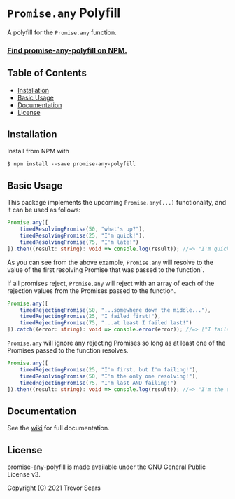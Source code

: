 # `Promise.any` Polyfill

A polyfill for the `Promise.any` function.

### [Find promise-any-polyfill on NPM.](https://www.npmjs.com/package/promise-any-polyfill)

## Table of Contents

 - [Installation](#installation)
 - [Basic Usage](#basic-usage)
 - [Documentation](#documentation)
 - [License](#license)

## Installation

Install from NPM with

```
$ npm install --save promise-any-polyfill
```

## Basic Usage

This package implements the upcoming `Promise.any(...)` functionality, and it can be used as follows:

```typescript
Promise.any([
    timedResolvingPromise(50, "what's up?"),
    timedResolvingPromise(25, "I'm quick!"),
    timedResolvingPromise(75, "I'm late!")
]).then((result: string): void => console.log(result)); //=> "I'm quick!"
```

As you can see from the above example, `Promise.any` will resolve to the value of the first resolving Promise that was
passed to the function`.

If all promises reject, `Promise.any` will reject with an array of each of the rejection values from the Promises passed
to the function.

```typescript
Promise.any([
    timedRejectingPromise(50, "...somewhere down the middle..."),
    timedRejectingPromise(25, "I failed first!"),
    timedRejectingPromise(75, "...at least I failed last!")
]).catch((error: string): void => console.error(error)); //=> ["I failed first!", "...somewhere down the middle...", "...at least I failed last!"]
```

`Promise.any` will ignore any rejecting Promises so long as at least one of the Promises passed to the function
resolves.

```typescript
Promise.any([
	timedRejectingPromise(25, "I'm first, but I'm failing!"),
	timedResolvingPromise(50, "I'm the only one resolving!"),
    timedRejectingPromise(75, "I'm last AND failing!")
]).then((result: string): void => console.log(result)); //=> "I'm the only one resolving!"
```

## Documentation

See the [wiki](https://github.com/T99/promise-any-polyfill/wiki) for full documentation.

## License

promise-any-polyfill is made available under the GNU General Public License v3.

Copyright (C) 2021 Trevor Sears
